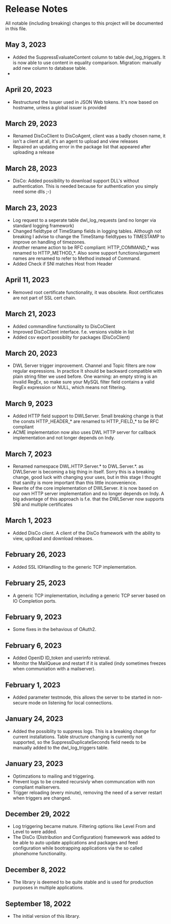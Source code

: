 # Release Notes
All notable (including breaking) changes to this project will be documented in this file.

## May 3, 2023
- Added the SuppressEvaluateContent column to table dwl_log_triggers. It is now able to use content in equality comparison. Migration: manually add new column to database table.
- 
## April 20, 2023
- Restructured the Issuer used in JSON Web tokens. It's now based on hostname, unless a global issuer is provided
 
## March 29, 2023
- Renamed DisCoClient to DisCoAgent, client was a badly chosen name, it isn't a client at all, it's an agent to upload and view releases
- Repaired an updating error in the package list that appeared after uploading a release
  
## March 28, 2023
- DisCo: Added possibility to download support DLL's without authentication. This is needed because for authentication you simply need some dlls ;-)

## March 23, 2023
- Log request to a seperate table dwl_log_requests (and no longer via standard logging framework)
- Changed fieldtype of TimeStamp fields in logging tables. Although not breaking I advise to change the TimeStamp fieldtypes to TIMESTAMP to improve on handling of timezones.
- Another rename action to be RFC compliant: HTTP_COMMAND_* was renamed to HTTP_METHOD_*. Also some support functions/argument names are renamed to refer to Method instead of Command.
- Added Check if SNI matches Host from Header

## April 11, 2023
- Removed root certificate functionality, it was obsolete. Root certificates are not part of SSL cert chain.

## March 21, 2023
-  Added commandline functionality to DisCoClient
-  Improved DisCoClient interface. f.e. versions visible in list
-  Added csv export possiblity for packages (DisCoClient)

## March 20, 2023
- DWL Server trigger improvement. Channel and Topic filters are now regular expressions. In practice It should be backward compatible with plain string filter we used before. One warning: an empty string is an invalid RegEx, so make sure your MySQL filter field contains a valid RegEx expression or NULL, which means not filtering.
  
## March 9, 2023
- Added HTTP field support to DWLServer. Small breaking change is that the consts HTTP_HEADER_* are renamed to HTTP_FIELD_* to be RFC compliant
- ACME implementation now also uses DWL HTTP server for callback implementation and not longer depends on Indy.

## March 7, 2023
- Renamed namespace DWL.HTTP.Server.* to DWL.Server.*. as DWLServer is becoming a big thing in itself. Sorry this is a breaking change, good luck with changing your uses, but in this stage I thought that sanilty is more important than this little inconvenience.
- Rewrite of the core implementation of DWLServer. it is now based on our own HTTP server implementation and no longer depends on Indy. A big advantage of this approach is f.e. that the DWLServer now supports SNI and multiple certificates

## March 1, 2023
- Added DisCo client. A client of the DisCo framework with the ability to view, updload and download releases.

## February 26, 2023
- Added SSL IOHandling to the generic TCP implementation.
  
## February 25, 2023
- A generic TCP implementation, including a generic TCP server based on IO Completion ports.

## February 9, 2023
- Some fixes in the behavious of OAuth2.

## February 6, 2023
- Added OpenID ID_token and userinfo retrieval.
- Monitor the MailQueue and restart if it is stalled (indy sometimes freezes when communiation with a mailserver).

## February 1, 2023
- Added parameter testmode, this allows the server to be started in non-secure mode on listening for local connections.

## January 24, 2023
- Added the possiblity to suppress logs. This is a breaking change for current installations. Table structure changing is currently not supported, so the SuppressDuplicateSeconds field needs to be manually added to the dwl_log_triggers table.

## January 23, 2023
- Optimzations to mailing and triggering.
- Prevent logs to be created recursivly when communcation with non compliant mailservers.
- Trigger reloading (every minute), removing the need of a server restart when triggers are changed.


## December 29, 2022
- Log triggering became mature. Filtering options like Level From and Level to were added.
- The DisCo (Distribution and Configuration) framewwork was added to be able to auto update applications and packages and feed configuration while bootrapping applications via the so called phonehome functionality.

## December 8, 2022
- The library is deemed to be quite stable and is used for production purposes in multiple applications.

## September 18, 2022
- The initial version of this library.